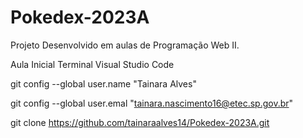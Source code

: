 # Pokedex-2023A
Projeto Desenvolvido em aulas de Programação Web II.


Aula Inicial
Terminal Visual Studio Code

git config --global user.name  "Tainara Alves" 

git config --global user.emal "tainara.nascimento16@etec.sp.gov.br"

git clone https://github.com/tainaraalves14/Pokedex-2023A.git


